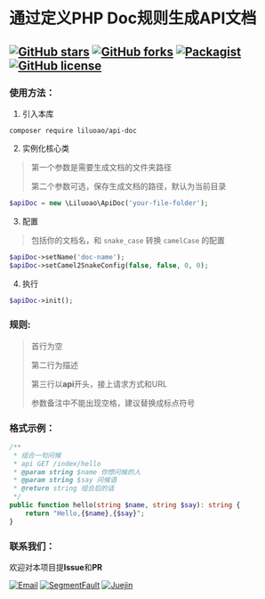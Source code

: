 # 通过定义PHP Doc规则生成API文档

[![GitHub stars](https://img.shields.io/github/stars/liluoao/api-doc.svg?style=for-the-badge)](https://github.com/liluoao/api-doc/stargazers) [![GitHub forks](https://img.shields.io/github/forks/liluoao/api-doc.svg?style=for-the-badge)](https://github.com/liluoao/api-doc/network) [![Packagist](https://img.shields.io/packagist/v/liluoao/api-doc.svg?style=for-the-badge)](https://packagist.org/packages/liluoao/api-doc) [![GitHub license](https://img.shields.io/github/license/liluoao/api-doc.svg?style=for-the-badge)](https://github.com/liluoao/api-doc/blob/master/LICENSE)
----

### 使用方法：

1. 引入本库
```
composer require liluoao/api-doc
```

2. 实例化核心类
>第一个参数是需要生成文档的文件夹路径
>
>第二个参数可选，保存生成文档的路径，默认为当前目录
```php
$apiDoc = new \Liluoao\ApiDoc('your-file-folder');
```

3. 配置
>包括你的文档名，和 `snake_case` 转换 `camelCase` 的配置
```php
$apiDoc->setName('doc-name');
$apiDoc->setCamel2SnakeConfig(false, false, 0, 0);
```

4. 执行
```php
$apiDoc->init();
```
### 规则:

>首行为空
>
>第二行为描述
>
>第三行以**api**开头，接上请求方式和URL
>
>参数备注中不能出现空格，建议替换成标点符号

### 格式示例：

```php
/**
 * 组合一句问候
 * api GET /index/hello
 * @param string $name 你想问候的人
 * @param string $say 问候语
 * @return string 组合后的话
 */
public function hello(string $name, string $say): string {
    return "Hello,{$name},{$say}";
}
```

### 联系我们：

  欢迎对本项目提**Issue**和**PR**

[![Email](https://img.shields.io/badge/%E9%82%AE%E7%AE%B1-liluoao%40qq.com-orange.svg?style=for-the-badge)](mailto:liluoao@qq.com)  [![SegmentFault](https://img.shields.io/badge/SegmentFault-李罗奥-brightgreen.svg?style=for-the-badge)](https://segmentfault.com/u/liluoao)  [![Juejin](https://img.shields.io/badge/掘金-李罗奥-blue.svg?style=for-the-badge)](https://juejin.im/user/5a19374cf265da4332274600)
